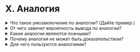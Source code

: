 # X. Аналогия

<details>
  <summary>Что такое умозаключение по аналогии? (Дайте пример.)</summary>

Аналогия - это такая форма умозаключения, в которой от сходства двух предметов в одних ккихлибо признаках мы заключаем о сходстве этих предметов в других признаках.

Пример:

В одном лесу было много грибов.

Придя в другой лес, мы замечаем, что ряд признаков его сходен с признаками прежнего леса: такой же густой, смешанный и пр.

Следовательно, возможно, что и в этом лесу есть много грибов.

</details>

<details>
  <summary>От чего завичит вероятность вывода по аналогии?</summary>

Чем больше сходных призноков тем больше вероятность правильного вывода по аналогии.

</details>

<details>
  <summary>Какие аналогии являются ложными?</summary>

Если предмет или явление имеет признак, несовместимый с признаком, о котором говорится в выводе, то как бы ни было велико количество сходных прзинаков, вывод будет ложным.

</details>

<details>
  <summary>Почему аналогия не может быть доказательством?</summary>

Вывод по аналогии является только вероятностным, следовательно может быть как ложным так и истенным.

</details>

<details>
  <summary>Для чего пользуются аналогиями?</summary>

Аналогиями пользуются не для докозательства, а для получения вероятностых выводов, пояснения мысли и для более ясной характеристики того или иного явления.

</details>
